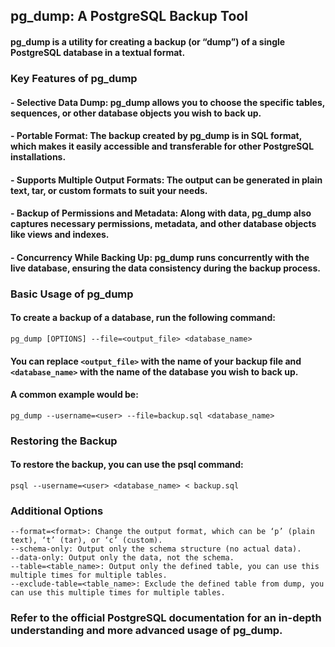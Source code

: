 ## pg_dump: A PostgreSQL Backup Tool

#### pg_dump is a utility for creating a backup (or “dump”) of a single PostgreSQL database in a textual format. 

### Key Features of pg_dump

#### - Selective Data Dump: pg_dump allows you to choose the specific tables, sequences, or other database objects you wish to back up.
#### - Portable Format: The backup created by pg_dump is in SQL format, which makes it easily accessible and transferable for other PostgreSQL installations.
#### - Supports Multiple Output Formats: The output can be generated in plain text, tar, or custom formats to suit your needs.
#### - Backup of Permissions and Metadata: Along with data, pg_dump also captures necessary permissions, metadata, and other database objects like views and indexes.
#### - Concurrency While Backing Up: pg_dump runs concurrently with the live database, ensuring the data consistency during the backup process.

### Basic Usage of pg_dump

#### To create a backup of a database, run the following command:
```
pg_dump [OPTIONS] --file=<output_file> <database_name>
```

#### You can replace `<output_file>` with the name of your backup file and `<database_name>` with the name of the database you wish to back up.

#### A common example would be:
```
pg_dump --username=<user> --file=backup.sql <database_name>
```

### Restoring the Backup

#### To restore the backup, you can use the psql command:
```
psql --username=<user> <database_name> < backup.sql
```

### Additional Options
```
--format=<format>: Change the output format, which can be ‘p’ (plain text), ‘t’ (tar), or ‘c’ (custom).
--schema-only: Output only the schema structure (no actual data).
--data-only: Output only the data, not the schema.
--table=<table_name>: Output only the defined table, you can use this multiple times for multiple tables.
--exclude-table=<table_name>: Exclude the defined table from dump, you can use this multiple times for multiple tables.
```

### Refer to the official PostgreSQL documentation for an in-depth understanding and more advanced usage of pg_dump.